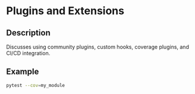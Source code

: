# Plugins and Extensions

## Description
Discusses using community plugins, custom hooks, coverage plugins, and CI/CD integration.

## Example
```bash
pytest --cov=my_module
```
